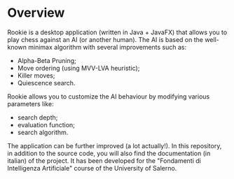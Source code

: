 # Overview
Rookie is a desktop application (written in Java + JavaFX) that allows you to play chess against an AI (or another human). 
The AI is based on the well-known minimax algorithm with several improvements such as:
- Alpha-Beta Pruning;
- Move ordering (using MVV-LVA heuristic);
- Killer moves;
- Quiescence search.

Rookie allows you to customize the AI behaviour by modifying various parameters like:
- search depth;
- evaluation function;
- search algorithm.

The application can be further improved (a lot actually!). In this repository, in addition to the source code, you will also find the documentation (in italian) of the project.
It has been developed for the "Fondamenti di Intelligenza Artificiale" course of the University of Salerno.
